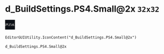 # d_BuildSettings.PS4.Small@2x `32x32`
<img src="/img/d_BuildSettings.PS4.Small.png" width=32 height=32>

``` CSharp
EditorGUIUtility.IconContent("d_BuildSettings.PS4.Small@2x")
```
```
d_BuildSettings.PS4.Small@2x
```
